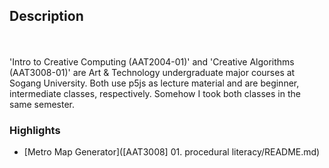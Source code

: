 ## Description

<br></br>
'Intro to Creative Computing (AAT2004-01)' and 'Creative Algorithms (AAT3008-01)' are Art & Technology undergraduate major courses at Sogang University. Both use p5js as lecture material and are beginner, intermediate classes, respectively. Somehow I took both classes in the same semester.

### Highlights

- [Metro Map Generator]([AAT3008] 01. procedural literacy/README.md)